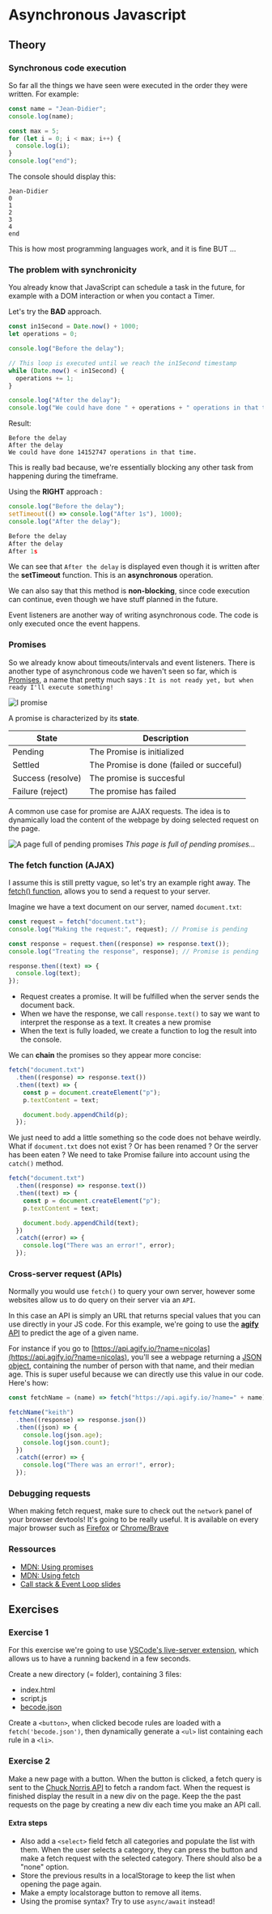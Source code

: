 # Asynchronous Javascript

## Theory

### Synchronous code execution

So far all the things we have seen were executed in the order they were written. For example:

```javascript
const name = "Jean-Didier";
console.log(name);

const max = 5;
for (let i = 0; i < max; i++) {
  console.log(i);
}
console.log("end");
```

The console should display this:

```
Jean-Didier
0
1
2
3
4
end
```

This is how most programming languages work, and it is fine BUT ...

### The problem with synchronicity

You already know that JavaScript can schedule a task in the future, for example with a DOM interaction or when you contact a Timer.

Let's try the **BAD** approach.

```javascript
const in1Second = Date.now() + 1000;
let operations = 0;

console.log("Before the delay");

// This loop is executed until we reach the in1Second timestamp
while (Date.now() < in1Second) {
  operations += 1;
}

console.log("After the delay");
console.log("We could have done " + operations + " operations in that time.");
```

Result:

```
Before the delay
After the delay
We could have done 14152747 operations in that time.
```

This is really bad because, we're essentially blocking any other task from happening during the timeframe.

Using the **RIGHT** approach :

```javascript
console.log("Before the delay");
setTimeout(() => console.log("After 1s"), 1000);
console.log("After the delay");
```

```javascript
Before the delay
After the delay
After 1s
```

We can see that `After the delay` is displayed even though it is written after the **setTimeout** function. This is an **asynchronous** operation.

We can also say that this method is **non-blocking**, since code execution can continue, even though we have stuff planned in the future.

Event listeners are another way of writing asynchronous code. The code is only executed once the event happens.

### Promises

So we already know about timeouts/intervals and event listeners. There is another type of asynchronous code we haven't seen so far, which is [Promises](https://developer.mozilla.org/en-US/docs/Web/JavaScript/Reference/Global_Objects/Promise), a name that pretty much says : `It is not ready yet, but when ready I'll execute something!`

![I promise](promise.gif)

A promise is characterized by its **state**.

| State             | Description                              |
| ----------------- | ---------------------------------------- |
| Pending           | The Promise is initialized               |
| Settled           | The Promise is done (failed or succeful) |
| Success (resolve) | The promise is succesful                 |
| Failure (reject)  | The promise has failed                   |

A common use case for promise are AJAX requests. The idea is to dynamically load the content of the webpage by doing selected request on the page.

![A page full of pending promises](mybecode.png)
_This page is full of pending promises..._

### The fetch function (AJAX)

I assume this is still pretty vague, so let's try an example right away. The [fetch() function](https://developer.mozilla.org/en-US/docs/Web/API/WindowOrWorkerGlobalScope/fetch), allows you to send a request to your server.

Imagine we have a text document on our server, named `document.txt`:

```javascript
const request = fetch("document.txt");
console.log("Making the request:", request); // Promise is pending

const response = request.then((response) => response.text());
console.log("Treating the response", response); // Promise is pending

response.then((text) => {
  console.log(text);
});
```

- Request creates a promise. It will be fulfilled when the server sends the document back.
- When we have the response, we call `response.text()` to say we want to interpret the response as a text. It creates a new promise
- When the text is fully loaded, we create a function to log the result into the console.

We can **chain** the promises so they appear more concise:

```javascript
fetch("document.txt")
  .then((response) => response.text())
  .then((text) => {
    const p = document.createElement("p");
    p.textContent = text;

    document.body.appendChild(p);
  });
```

We just need to add a little something so the code does not behave weirdly. What if `document.txt` does not exist ? Or has been renamed ? Or the server has been eaten ? We need to take Promise failure into account using the `catch()` method.

```javascript
fetch("document.txt")
  .then((response) => response.text())
  .then((text) => {
    const p = document.createElement("p");
    p.textContent = text;

    document.body.appendChild(text);
  })
  .catch((error) => {
    console.log("There was an error!", error);
  });
```

### Cross-server request (APIs)

Normally you would use `fetch()` to query your own server, however some websites allow us to do query on their server via an `API`.

In this case an API is simply an URL that returns special values that you can use directly in your JS code. For this example, we're going to use the [**agify** API](https://agify.io/) to predict the age of a given name.

For instance if you go to [https://api.agify.io/?name=nicolas](https://api.agify.io/?name=nicolas), you'll see a webpage returning a [JSON object](https://developer.mozilla.org/en-US/docs/Web/JavaScript/Reference/Global_Objects/JSON), containing the number of person with that name, and their median age. This is super useful because we can directly use this value in our code. Here's how:

```javascript
const fetchName = (name) => fetch("https://api.agify.io/?name=" + name);

fetchName("keith")
  .then((response) => response.json())
  .then((json) => {
    console.log(json.age);
    console.log(json.count);
  })
  .catch((error) => {
    console.log("There was an error!", error);
  });
```

### Debugging requests

When making fetch request, make sure to check out the `network` panel of your browser devtools! It's going to be really useful. It is available on every major browser such as [Firefox](https://developer.mozilla.org/en-US/docs/Tools/Network_Monitor) or [Chrome/Brave](https://developers.google.com/web/tools/chrome-devtools/network)

### Ressources

- [MDN: Using promises](https://developer.mozilla.org/en-US/docs/Learn/JavaScript/Asynchronous/Promises)
- [MDN: Using fetch](https://developer.mozilla.org/en-US/docs/Web/API/Fetch_API/Using_Fetch)
- [Call stack & Event Loop slides](https://docs.google.com/presentation/d/1F5CymeDIWByzOw6qPi0ZO0AEwt0Svow_9zjZnjWkG64/edit?usp=sharing)

## Exercises

### Exercise 1

For this exercise we're going to use [VSCode's live-server extension](https://marketplace.visualstudio.com/items?itemName=ritwickdey.LiveServer), which allows us to have a running backend in a few seconds.

Create a new directory (= folder), containing 3 files:

- index.html
- script.js
- [becode.json](becode.json)

Create a `<button>`, when clicked becode rules are loaded with a `fetch('becode.json')`, then dynamically generate a `<ul>` list containing each rule in a `<li>`.

### Exercise 2

Make a new page with a button. When the button is clicked, a fetch query is sent to the [Chuck Norris API](https://api.chucknorris.io/) to fetch a random fact. When the request is finished display the result in a new div on the page. Keep the the past requests on the page by creating a new div each time you make an API call.

#### Extra steps

- Also add a `<select>` field fetch all categories and populate the list with them. When the user selects a category, they can press the button and make a fetch request with the selected category. There should also be a "none" option.
- Store the previous results in a localStorage to keep the list when opening the page again.
- Make a empty localstorage button to remove all items.
- Using the promise syntax? Try to use `async/await` instead!

